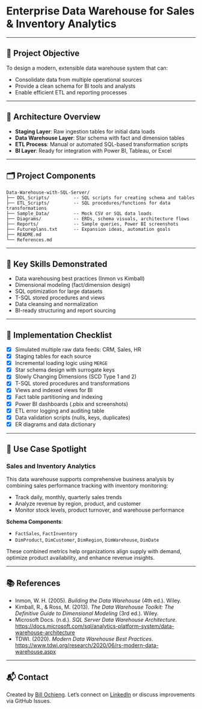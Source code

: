 # Enterprise Data Warehouse for Sales & Inventory Analytics
---

## 🎯 Project Objective
To design a modern, extensible data warehouse system that can:
- Consolidate data from multiple operational sources
- Provide a clean schema for BI tools and analysts
- Enable efficient ETL and reporting processes

---

## 🧱 Architecture Overview
- **Staging Layer**: Raw ingestion tables for initial data loads
- **Data Warehouse Layer**: Star schema with fact and dimension tables
- **ETL Process**: Manual or automated SQL-based transformation scripts
- **BI Layer**: Ready for integration with Power BI, Tableau, or Excel

---

## 🗂️ Project Components
```
Data-Warehouse-with-SQL-Server/
├── DDL_Scripts/         -- SQL scripts for creating schema and tables
├── ETL_Scripts/         -- SQL procedures/functions for data transformations
├── Sample_Data/         -- Mock CSV or SQL data loads
├── Diagrams/            -- ERDs, schema visuals, architecture flows
├── Reports/             -- Sample queries, Power BI screenshots
├── Futureplans.txt      -- Expansion ideas, automation goals
├── README.md
└── References.md
```

---

## 🧠 Key Skills Demonstrated
- Data warehousing best practices (Inmon vs Kimball)
- Dimensional modeling (fact/dimension design)
- SQL optimization for large datasets
- T-SQL stored procedures and views
- Data cleansing and normalization
- BI-ready structuring and report sourcing

---

## 🚀 Implementation Checklist
- [x] Simulated multiple raw data feeds: CRM, Sales, HR
- [x] Staging tables for each source
- [x] Incremental loading logic using `MERGE`
- [x] Star schema design with surrogate keys
- [x] Slowly Changing Dimensions (SCD Type 1 and 2)
- [x] T-SQL stored procedures and transformations
- [x] Views and indexed views for BI
- [x] Fact table partitioning and indexing
- [x] Power BI dashboards (.pbix and screenshots)
- [x] ETL error logging and auditing table
- [x] Data validation scripts (nulls, keys, duplicates)
- [x] ER diagrams and data dictionary

---

## 💼 Use Case Spotlight

### Sales and Inventory Analytics
This data warehouse supports comprehensive business analysis by combining sales performance tracking with inventory monitoring:
- Track daily, monthly, quarterly sales trends
- Analyze revenue by region, product, and customer
- Monitor stock levels, product turnover, and warehouse performance

**Schema Components**:
- `FactSales`, `FactInventory`
- `DimProduct`, `DimCustomer`, `DimRegion`, `DimWarehouse`, `DimDate`

These combined metrics help organizations align supply with demand, optimize product availability, and enhance revenue insights.

---

## 📚 References
- Inmon, W. H. (2005). *Building the Data Warehouse* (4th ed.). Wiley.
- Kimball, R., & Ross, M. (2013). *The Data Warehouse Toolkit: The Definitive Guide to Dimensional Modeling* (3rd ed.). Wiley.
- Microsoft Docs. (n.d.). *SQL Server Data Warehouse Architecture*. https://docs.microsoft.com/sql/analytics-platform-system/data-warehouse-architecture
- TDWI. (2020). *Modern Data Warehouse Best Practices*. https://www.tdwi.org/research/2020/06/rs-modern-data-warehouse.aspx

---

## 📬 Contact
Created by [Bill Ochieng](https://github.com/BillOchieng). Let’s connect on [LinkedIn](https://linkedin.com/in/) or discuss improvements via GitHub Issues.
